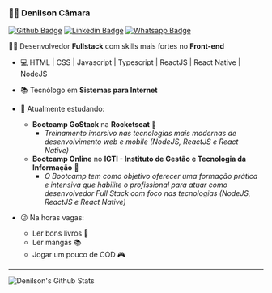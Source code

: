 ### :man_technologist: Denilson Câmara

[![Github Badge](https://img.shields.io/badge/-Github-000?style=flat-square&logo=Github&logoColor=white&link=https://github.com/denilsoncamara)](https://github.com/denilsoncamara)
[![Linkedin Badge](https://img.shields.io/badge/-LinkedIn-blue?style=flat-square&logo=Linkedin&logoColor=white&link=https://www.linkedin.com/in/denilsoncamara/)](https://www.linkedin.com/in/denilsoncamara/)
[![Whatsapp Badge](https://img.shields.io/badge/-Whatsapp-4CA143?style=flat-square&labelColor=4CA143&logo=whatsapp&logoColor=white&link=https://api.whatsapp.com/send?phone=5586988669731)](https://api.whatsapp.com/send?phone=5586988669731)

 :man_technologist: Desenvolvedor **Fullstack** com skills mais fortes no **Front-end**
- 💻 HTML | CSS | Javascript | Typescript | ReactJS | React Native | NodeJS
- :books: Tecnólogo em **Sistemas para Internet**
- 🚀 Atualmente estudando:
  - **Bootcamp GoStack** na **Rocketseat** :purple_heart:
    - *Treinamento imersivo nas tecnologias mais modernas de desenvolvimento web e mobile (NodeJS, ReactJS e React Native)*
  - **Bootcamp Online** no **IGTI - Instituto de Gestão e Tecnologia da Informação** :green_heart:
    - *O Bootcamp tem como objetivo oferecer uma formação prática e intensiva que habilite o profissional para atuar como desenvolvedor Full Stack com foco nas tecnologias (NodeJS, ReactJS e React Native)*  

- 😜 Na horas vagas: 
  - Ler bons livros 📖
  - Ler mangás 📚
  - Jogar um pouco de COD 🎮
---
<div align="left">
 <img alt="Denilson's Github Stats" src="https://github-readme-stats.codestackr.vercel.app/api?username=denilsoncamara&show_icons=true&hide_border=true&theme=dark" />
</div>
